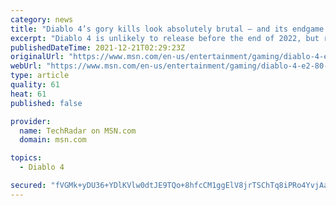 ```yaml
---
category: news
title: "Diablo 4’s gory kills look absolutely brutal – and its endgame is looking good, too"
excerpt: "Diablo 4 is unlikely to release before the end of 2022, but regular updates from the development team mean we’re getting a good feel for how the game is likely to pan out. Blizzard Activision’s fresh ..."
publishedDateTime: 2021-12-21T02:29:23Z
originalUrl: "https://www.msn.com/en-us/entertainment/gaming/diablo-4-e2-80-99s-gory-kills-look-absolutely-brutal-e2-80-93-and-its-endgame-is-looking-good-too/ar-AAS141B"
webUrl: "https://www.msn.com/en-us/entertainment/gaming/diablo-4-e2-80-99s-gory-kills-look-absolutely-brutal-e2-80-93-and-its-endgame-is-looking-good-too/ar-AAS141B"
type: article
quality: 61
heat: 61
published: false

provider:
  name: TechRadar on MSN.com
  domain: msn.com

topics:
  - Diablo 4

secured: "fVGMk+yDU36+YDlKVlw0dtJE9TQo+8hfcCM1ggElV8jrTSChTq8iPRo4YvjAaPBUsVY8DNHLMUZoqvf34N187jeHNrEIfmXXAaZoul2S95HTLfmXS7lqWph3IRjhJYSg6fsU7QSBfr1hdr18lurhfyAWVJ7JKqDbYsKCyxjh+tO9hYw3rr4dXKEWWTh5bNdz4SXC9Ky6OLcBRPl1uknu/a9SCguSmtcJwzmwag9P3h4bEe7Be6cUoFp2cAJbVgRRHFBw+3ghglGPAXWdU29zqIYEEDBLpgsekZDjpmD4Ot/g8CpwD0Yh9OdOPuOd5uAG1eIMrFVrFJUKV9GSmmnQr0H+f490qAS82DUBbbHLbtA=;FC/LDHyN65RbRDcohnhDlw=="
---
```



